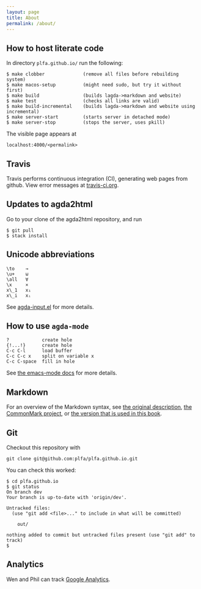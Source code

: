 ```yaml
---
layout: page
title: About
permalink: /about/
---
```


## How to host literate code

In directory `plfa.github.io/` run the following:

    $ make clobber              (remove all files before rebuilding system)
    $ make macos-setup          (might need sudo, but try it without first)
    $ make build                (builds lagda->markdown and website)
    $ make test                 (checks all links are valid)
    $ make build-incremental    (builds lagda->markdown and website using incremental)
    $ make server-start         (starts server in detached mode)
    $ make server-stop          (stops the server, uses pkill)

The visible page appears at

    localhost:4000/<permalink>


## Travis

Travis performs continuous integration (CI), generating web pages from github.
View error messages at [travis-ci.org](http://travis-ci.org/plfa/plfa.github.io).


## Updates to agda2html

Go to your clone of the agda2html repository, and run

    $ git pull
    $ stack install


## Unicode abbreviations

    \to    →
    \u+    ⊎
    \all   ∀
    \x     ×
    x\_1   x₁
    x\_i   xᵢ

See
[agda-input.el](https://github.com/agda/agda/blob/master/src/data/emacs-mode/agda-input.el#L194)
for more details.


## How to use `agda-mode`

    ?            create hole
    {!...!}      create hole
    C-c C-l      load buffer
    C-c C-c x    split on variable x 
    C-c C-space  fill in hole

See [the emacs-mode docs](http://agda.readthedocs.io/en/latest/tools/emacs-mode.html) for more details.


## Markdown

For an overview of the Markdown syntax, see
[the original description](https://daringfireball.net/projects/markdown/syntax),
[the CommonMark project](https://spec.commonmark.org/0.28/), or
[the version that is used in this book](https://kramdown.gettalong.org/syntax.html).


## Git

Checkout this repository with

    git clone git@github.com:plfa/plfa.github.io.git

You can check this worked:

    $ cd plfa.github.io
    $ git status
    On branch dev
    Your branch is up-to-date with 'origin/dev'.

    Untracked files:
      (use "git add <file>..." to include in what will be committed)

    	out/

    nothing added to commit but untracked files present (use "git add" to track)
    $

## Analytics

Wen and Phil can track [Google Analytics](http://analytics.google.com/analytics/web/).

